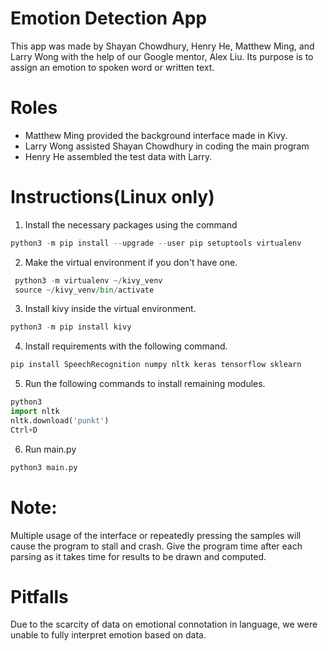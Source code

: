 # Emotion Detection App
This app was made by Shayan Chowdhury, Henry He, Matthew Ming, and Larry Wong with the help of our Google mentor, Alex Liu.
Its purpose is to assign an emotion to spoken word or written text.

# Roles
* Matthew Ming provided the background interface made in Kivy.
* Larry Wong assisted Shayan Chowdhury in coding the main program
* Henry He assembled the test data with Larry.

# Instructions(Linux only)
1. Install the necessary packages using the command
```python
python3 -m pip install --upgrade --user pip setuptools virtualenv
```
2. Make the virtual environment if you don't have one.
```python
 python3 -m virtualenv ~/kivy_venv
 source ~/kivy_venv/bin/activate
```
3. Install kivy inside the virtual environment.
```python
python3 -m pip install kivy
```
4. Install requirements with the following command.
```python
pip install SpeechRecognition numpy nltk keras tensorflow sklearn
```
5. Run the following commands to install remaining modules.
```python
python3
import nltk
nltk.download('punkt')
Ctrl+D
```
6. Run main.py
```python
python3 main.py
```
# Note:
Multiple usage of the interface or repeatedly pressing the samples will cause the program to stall and crash.
Give the program time after each parsing as it takes time for results to be drawn and computed.

# Pitfalls
Due to the scarcity of data on emotional connotation in language, we were unable to fully interpret emotion based on data.
